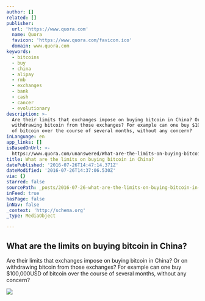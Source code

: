 ```yaml
---
author: []
related: []
publisher:
  url: 'https://www.quora.com'
  name: Quora
  favicon: 'https://www.quora.com/favicon.ico'
  domain: www.quora.com
keywords:
  - bitcoins
  - buy
  - china
  - alipay
  - rmb
  - exchanges
  - bank
  - cash
  - cancer
  - evolutionary
description: >-
  Are their limits that exchanges impose on buying bitcoin in China? Or on
  withdrawing bitcoin from those exchanges? For example can one buy $100,000USD
  of bitcoin over the course of several months, without any concern?
inLanguage: en
app_links: []
isBasedOnUrl: >-
  https://www.quora.com/unanswered/What-are-the-limits-on-buying-bitcoin-in-China
title: What are the limits on buying bitcoin in China?
datePublished: '2016-07-26T14:47:14.371Z'
dateModified: '2016-07-26T14:37:06.530Z'
via: {}
starred: false
sourcePath: _posts/2016-07-26-what-are-the-limits-on-buying-bitcoin-in-china.md
inFeed: true
hasPage: false
inNav: false
_context: 'http://schema.org'
_type: MediaObject

---
```

<article style=""><h1>What are the limits on buying bitcoin in China?</h1><p>Are their limits that exchanges impose on buying bitcoin in China? Or on withdrawing bitcoin from those exchanges? For example can one buy $100,000USD of bitcoin over the course of several months, without any concern?</p><img src="https://qsf.ec.quoracdn.net/-images.new_grid.fb_share_default.pnge6dde9cfa6e03c43.png" /></article>